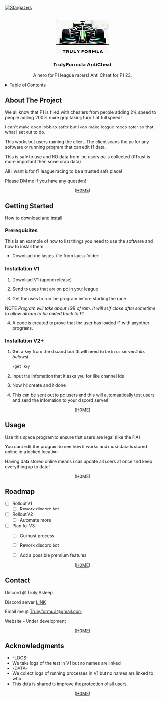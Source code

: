 
<a name="readme-top"></a>



[![Stargazers][stars-shield]][stars-url]



<!-- PROJECT LOGO -->
<br />
<div align="center">
  <a href="https://github.com/TrulyFormula/TrulyFormula">
    <img src="images/logo.png" alt="Logo" width="175" height="110">
  </a>

<h3 align="center">TrulyFormula AntiCheat</h3>

  <p align="center">
    A hero for F1 league racers! Anti Cheat for F1 23.
    <br />
  </p>
</div>



<!-- TABLE OF CONTENTS -->
<details>
  <summary>Table of Contents</summary>
  <ol>
    <li>
      <a href="#about-the-project">About The Project</a>
    </li>
    <li>
      <a href="#getting-started">Getting Started</a>
      <ul>
        <li><a href="#prerequisites">Prerequisites</a></li>
        <li><a href="#installation">Installation</a></li>
      </ul>
    </li>
    <li><a href="#usage">Usage</a></li>
    <li><a href="#roadmap">Roadmap</a></li>
    <li><a href="#contact">Contact</a></li>
    <li><a href="#acknowledgments">Acknowledgments</a></li>
  </ol>
</details>



<!-- ABOUT THE PROJECT -->
## About The Project

We all know that F1 is filled with cheaters from people adding 2% speed to people adding 200% more grip taking turn 1 at full speed!

I can't make open lobbies safer but i can make league races safer so that what i set out to do.

This works but users running the client. The client scans the pc for any software or running program that can edit f1 data.

This is safe to use and NO data from the users pc is collected (#Trust is more important then some crap data)

All i want is for f1 league racing to be a trusted safe place!

Please DM me if you have any question!

<p align="center">(<a href="#readme-top">HOME</a>)</p>


<!-- GETTING STARTED -->
## Getting Started

How to download and install

### Prerequisites

This is an example of how to list things you need to use the software and how to install them.
*   Download the lastest file from latest folder!

### Installation V1

1. Download V1 (apone release)
 
2. Send to uses that are on pc in your league
   
3. Get the uses to run the program before starting the race

NOTE *Program will take about 1GB of ram. It will self close after sometime to allow all ram to be added back to F1.*

4. A code is created to prove that the user has loaded f1 with anyother programs.
### Installation V2+

1. Get a key from the discord bot (It will need to be in ur server *links belows*)
   ```sh
   /get key
   ```
   
3. Input the infomation that it asks you for like channel ids

4. Now hit create and it done

5. This can be sent out to pc users and this will automaatically test users and send the infomation to your discord server!


<p align="center">(<a href="#readme-top">HOME</a>)</p>



<!-- USAGE EXAMPLES -->
## Usage

Use this space program to ensure that users are legal (like the FIA)

You cant edit the program to see how it works and most data is stored online in a locked location

Having data stored online means i can update all users at once and keep everything up to date!


<p align="center">(<a href="#readme-top">HOME</a>)</p>



<!-- ROADMAP -->
## Roadmap

- [ ] Rollout V1
  - [ ] Rework discord bot
- [ ] Rollout V2
  - [ ] Automate more
- [ ] Plan for V3
  - [ ] Gui host process
  - [ ] Rework discord bot
  - [ ] Add a possible premium features


<p align="center">(<a href="#readme-top">HOME</a>)</p>



<!-- CONTACT -->
## Contact

Discord @ Truly.Asleep

Discord server [LINK](https://discord.gg/UJrDfZSGXH)

Email me @ Truly.formula@gmail.com

Website - Under development


<p align="center">(<a href="#readme-top">HOME</a>)</p>



<!-- ACKNOWLEDGMENTS -->
## Acknowledgments

* -LOGS-
* We take logs of the test in V1 but no names are linked 
* -DATA-
* We collect logs of running processes in V1 but no names are linked to who. 
* This data is shared to improve the protection of all users.

<p align="center">(<a href="#readme-top">HOME</a>)</p>



<!-- MARKDOWN LINKS & IMAGES -->
<!-- https://www.markdownguide.org/basic-syntax/#reference-style-links -->
[forks-shield]: https://img.shields.io/github/forks/TrulyFormula/TrulyFormula.svg?style=for-the-badge
[forks-url]: https://github.com/TrulyFormula/TrulyFormula/network/members
[stars-shield]: https://img.shields.io/github/stars/TrulyFormula/TrulyFormula.svg?style=for-the-badge
[stars-url]: https://github.com/TrulyFormula/TrulyFormula/stargazers
[issues-shield]: https://img.shields.io/github/issues/TrulyFormula/TrulyFormula.svg?style=for-the-badge
[product-screenshot]: images/screenshot.png

